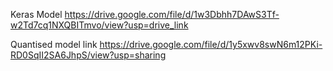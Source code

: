 Keras Model
https://drive.google.com/file/d/1w3Dbhh7DAwS3Tf-w2Td7cq1NXQBITmvo/view?usp=drive_link

Quantised model link
https://drive.google.com/file/d/1y5xwv8swN6m12PKi-RD0SqII2SA6JhpS/view?usp=sharing
